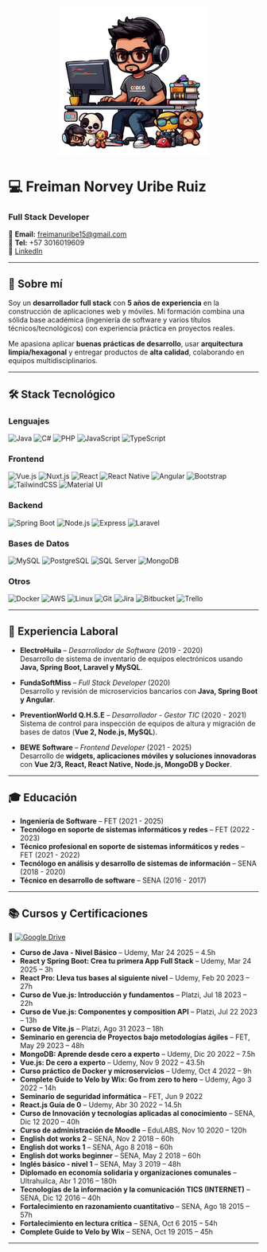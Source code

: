 <p align="center">
  <img src="https://github.com/freiman-uribe/freiman-uribe/blob/main/assets/image-header.png" 
       alt="Developer illustration" 
       width="300"/>
</p>

# 💻 Freiman Norvey Uribe Ruiz  

### Full Stack Developer  

📧 **Email:** [freimanuribe15@gmail.com](mailto:freimanuribe15@gmail.com)  
📱 **Tel:** +57 3016019609  
🔗 [LinkedIn](https://www.linkedin.com/in/freiman-norvey-uribe-ruiz--dev)

---

## 🚀 Sobre mí  
Soy un **desarrollador full stack** con **5 años de experiencia** en la construcción de aplicaciones web y móviles. Mi formación combina una sólida base académica (ingeniería de software y varios títulos técnicos/tecnológicos) con experiencia práctica en proyectos reales.  

Me apasiona aplicar **buenas prácticas de desarrollo**, usar **arquitectura limpia/hexagonal** y entregar productos de **alta calidad**, colaborando en equipos multidisciplinarios.  

---

## 🛠️ Stack Tecnológico  

### Lenguajes  
![Java](https://img.shields.io/badge/Java-red?logo=java&logoColor=white) 
![C#](https://img.shields.io/badge/C%23-239120?logo=csharp&logoColor=white) 
![PHP](https://img.shields.io/badge/PHP-777BB4?logo=php&logoColor=white) 
![JavaScript](https://img.shields.io/badge/JavaScript-F7DF1E?logo=javascript&logoColor=black) 
![TypeScript](https://img.shields.io/badge/TypeScript-3178C6?logo=typescript&logoColor=white)  

### Frontend  
![Vue.js](https://img.shields.io/badge/Vue.js-35495E?logo=vuedotjs&logoColor=4FC08D) 
![Nuxt.js](https://img.shields.io/badge/Nuxt.js-00C58E?logo=nuxtdotjs&logoColor=white) 
![React](https://img.shields.io/badge/React-20232A?logo=react&logoColor=61DAFB) 
![React Native](https://img.shields.io/badge/React%20Native-20232A?logo=react&logoColor=61DAFB) 
![Angular](https://img.shields.io/badge/Angular-DD0031?logo=angular&logoColor=white) 
![Bootstrap](https://img.shields.io/badge/Bootstrap-563D7C?logo=bootstrap&logoColor=white) 
![TailwindCSS](https://img.shields.io/badge/TailwindCSS-38B2AC?logo=tailwind-css&logoColor=white) 
![Material UI](https://img.shields.io/badge/MUI-007FFF?logo=mui&logoColor=white)  

### Backend  
![Spring Boot](https://img.shields.io/badge/Spring%20Boot-6DB33F?logo=springboot&logoColor=white) 
![Node.js](https://img.shields.io/badge/Node.js-43853D?logo=node.js&logoColor=white) 
![Express](https://img.shields.io/badge/Express.js-000000?logo=express&logoColor=white) 
![Laravel](https://img.shields.io/badge/Laravel-FF2D20?logo=laravel&logoColor=white)  

### Bases de Datos  
![MySQL](https://img.shields.io/badge/MySQL-005C84?logo=mysql&logoColor=white) 
![PostgreSQL](https://img.shields.io/badge/PostgreSQL-316192?logo=postgresql&logoColor=white) 
![SQL Server](https://img.shields.io/badge/SQL%20Server-CC2927?logo=microsoftsqlserver&logoColor=white) 
![MongoDB](https://img.shields.io/badge/MongoDB-4EA94B?logo=mongodb&logoColor=white)  

### Otros  
![Docker](https://img.shields.io/badge/Docker-2496ED?logo=docker&logoColor=white) 
![AWS](https://img.shields.io/badge/AWS-232F3E?logo=amazonaws&logoColor=white) 
![Linux](https://img.shields.io/badge/Linux-FCC624?logo=linux&logoColor=black) 
![Git](https://img.shields.io/badge/Git-F05032?logo=git&logoColor=white) 
![Jira](https://img.shields.io/badge/Jira-0052CC?logo=jira&logoColor=white) 
![Bitbucket](https://img.shields.io/badge/Bitbucket-0052CC?logo=bitbucket&logoColor=white) 
![Trello](https://img.shields.io/badge/Trello-0052CC?logo=trello&logoColor=white)  

---

## 💼 Experiencia Laboral  

- **ElectroHuila** – *Desarrollador de Software* (2019 - 2020)  
  Desarrollo de sistema de inventario de equipos electrónicos usando **Java, Spring Boot, Laravel y MySQL**.  

- **FundaSoftMiss** – *Full Stack Developer* (2020)  
  Desarrollo y revisión de microservicios bancarios con **Java, Spring Boot y Angular**.  

- **PreventionWorld Q.H.S.E** – *Desarrollador - Gestor TIC* (2020 - 2021)  
  Sistema de control para inspección de equipos de altura y migración de bases de datos (**Vue 2, Node.js, MySQL**).  

- **BEWE Software** – *Frontend Developer* (2021 - 2025)  
  Desarrollo de **widgets, aplicaciones móviles y soluciones innovadoras** con **Vue 2/3, React, React Native, Node.js, MongoDB y Docker**.  

---

## 🎓 Educación  

- **Ingeniería de Software** – FET (2021 - 2025) 
- **Tecnólogo en soporte de sistemas informáticos y redes** – FET (2022 - 2023)  
- **Técnico profesional en soporte de sistemas informáticos y redes** – FET (2021 - 2022)  
- **Tecnólogo en análisis y desarrollo de sistemas de información** – SENA (2018 - 2020)  
- **Técnico en desarrollo de software** – SENA (2016 - 2017)  

---

## 📚 Cursos y Certificaciones 

🔗 [![Google Drive](https://img.shields.io/badge/📂%20Ver%20Certificados-Google%20Drive-blue?logo=googledrive&logoColor=white)](https://drive.google.com/drive/folders/1Og3ykGqD4SQasp8T8pD1I6Vab05DITyT?usp=drive_link) 

- **Curso de Java - Nivel Básico** – Udemy, Mar 24 2025 – 4.5h  
- **React y Spring Boot: Crea tu primera App Full Stack** – Udemy, Mar 24 2025 – 3h  
- **React Pro: Lleva tus bases al siguiente nivel** – Udemy, Feb 20 2023 – 27h  
- **Curso de Vue.js: Introducción y fundamentos** – Platzi, Jul 18 2023 – 22h  
- **Curso de Vue.js: Componentes y composition API** – Platzi, Jul 22 2023 – 13h  
- **Curso de Vite.js** – Platzi, Ago 31 2023 – 18h  
- **Seminario en gerencia de Proyectos bajo metodologías ágiles** – FET, May 29 2023 – 48h  
- **MongoDB: Aprende desde cero a experto** – Udemy, Dic 20 2022 – 7.5h  
- **Vue.js: De cero a experto** – Udemy, Nov 9 2022 – 43.5h  
- **Curso práctico de Docker y microservicios** – Udemy, Oct 4 2022 – 9h  
- **Complete Guide to Velo by Wix: Go from zero to hero** – Udemy, Ago 3 2022 – 14h  
- **Seminario de seguridad informática** – FET, Jun 9 2022  
- **React.js Guía de 0** – Udemy, Abr 30 2022 – 14.5h  
- **Curso de Innovación y tecnologías aplicadas al conocimiento** – SENA, Dic 12 2020 – 40h  
- **Curso de administración de Moodle** – EduLABS, Nov 10 2020 – 120h  
- **English dot works 2** – SENA, Nov 2 2018 – 60h  
- **English dot works 1** – SENA, Ago 8 2018 – 60h  
- **English dot works beginner** – SENA, May 2 2018 – 60h  
- **Inglés básico - nivel 1** – SENA, May 3 2019 – 48h  
- **Diplomado en economía solidaria y organizaciones comunales** – Ultrahuilca, Abr 1 2016 – 180h  
- **Tecnologías de la información y la comunicación TICS (INTERNET)** – SENA, Dic 12 2016 – 40h  
- **Fortalecimiento en razonamiento cuantitativo** – SENA, Ago 18 2015 – 57h  
- **Fortalecimiento en lectura crítica** – SENA, Oct 6 2015 – 54h  
- **Complete Guide to Velo by Wix** – SENA, Oct 19 2015 – 45h  

---
